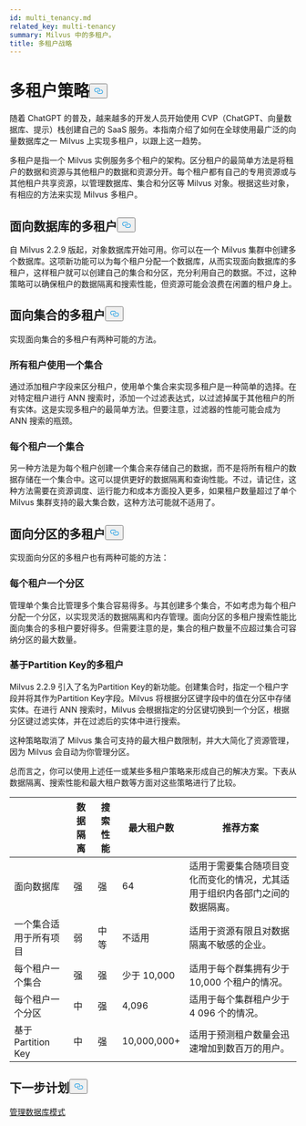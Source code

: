 ```yaml
---
id: multi_tenancy.md
related_key: multi-tenancy
summary: Milvus 中的多租户。
title: 多租户战略
---
```


<h1 id="Multi-tenancy-strategies" class="common-anchor-header">多租户策略<button data-href="#Multi-tenancy-strategies" class="anchor-icon" translate="no">
      <svg translate="no"
        aria-hidden="true"
        focusable="false"
        height="20"
        version="1.1"
        viewBox="0 0 16 16"
        width="16"
      >
        <path
          fill="#0092E4"
          fill-rule="evenodd"
          d="M4 9h1v1H4c-1.5 0-3-1.69-3-3.5S2.55 3 4 3h4c1.45 0 3 1.69 3 3.5 0 1.41-.91 2.72-2 3.25V8.59c.58-.45 1-1.27 1-2.09C10 5.22 8.98 4 8 4H4c-.98 0-2 1.22-2 2.5S3 9 4 9zm9-3h-1v1h1c1 0 2 1.22 2 2.5S13.98 12 13 12H9c-.98 0-2-1.22-2-2.5 0-.83.42-1.64 1-2.09V6.25c-1.09.53-2 1.84-2 3.25C6 11.31 7.55 13 9 13h4c1.45 0 3-1.69 3-3.5S14.5 6 13 6z"
        ></path>
      </svg>
    </button></h1><p>随着 ChatGPT 的普及，越来越多的开发人员开始使用 CVP（ChatGPT、向量数据库、提示）栈创建自己的 SaaS 服务。本指南介绍了如何在全球使用最广泛的向量数据库之一 Milvus 上实现多租户，以跟上这一趋势。</p>
<p>多租户是指一个 Milvus 实例服务多个租户的架构。区分租户的最简单方法是将租户的数据和资源与其他租户的数据和资源分开。每个租户都有自己的专用资源或与其他租户共享资源，以管理数据库、集合和分区等 Milvus 对象。根据这些对象，有相应的方法来实现 Milvus 多租户。</p>
<h2 id="Database-oriented-multi-tenancy" class="common-anchor-header">面向数据库的多租户<button data-href="#Database-oriented-multi-tenancy" class="anchor-icon" translate="no">
      <svg translate="no"
        aria-hidden="true"
        focusable="false"
        height="20"
        version="1.1"
        viewBox="0 0 16 16"
        width="16"
      >
        <path
          fill="#0092E4"
          fill-rule="evenodd"
          d="M4 9h1v1H4c-1.5 0-3-1.69-3-3.5S2.55 3 4 3h4c1.45 0 3 1.69 3 3.5 0 1.41-.91 2.72-2 3.25V8.59c.58-.45 1-1.27 1-2.09C10 5.22 8.98 4 8 4H4c-.98 0-2 1.22-2 2.5S3 9 4 9zm9-3h-1v1h1c1 0 2 1.22 2 2.5S13.98 12 13 12H9c-.98 0-2-1.22-2-2.5 0-.83.42-1.64 1-2.09V6.25c-1.09.53-2 1.84-2 3.25C6 11.31 7.55 13 9 13h4c1.45 0 3-1.69 3-3.5S14.5 6 13 6z"
        ></path>
      </svg>
    </button></h2><p>自 Milvus 2.2.9 版起，对象数据库开始可用。你可以在一个 Milvus 集群中创建多个数据库。这项新功能可以为每个租户分配一个数据库，从而实现面向数据库的多租户，这样租户就可以创建自己的集合和分区，充分利用自己的数据。不过，这种策略可以确保租户的数据隔离和搜索性能，但资源可能会浪费在闲置的租户身上。</p>
<h2 id="Collection-oriented-multi-tenancy" class="common-anchor-header">面向集合的多租户<button data-href="#Collection-oriented-multi-tenancy" class="anchor-icon" translate="no">
      <svg translate="no"
        aria-hidden="true"
        focusable="false"
        height="20"
        version="1.1"
        viewBox="0 0 16 16"
        width="16"
      >
        <path
          fill="#0092E4"
          fill-rule="evenodd"
          d="M4 9h1v1H4c-1.5 0-3-1.69-3-3.5S2.55 3 4 3h4c1.45 0 3 1.69 3 3.5 0 1.41-.91 2.72-2 3.25V8.59c.58-.45 1-1.27 1-2.09C10 5.22 8.98 4 8 4H4c-.98 0-2 1.22-2 2.5S3 9 4 9zm9-3h-1v1h1c1 0 2 1.22 2 2.5S13.98 12 13 12H9c-.98 0-2-1.22-2-2.5 0-.83.42-1.64 1-2.09V6.25c-1.09.53-2 1.84-2 3.25C6 11.31 7.55 13 9 13h4c1.45 0 3-1.69 3-3.5S14.5 6 13 6z"
        ></path>
      </svg>
    </button></h2><p>实现面向集合的多租户有两种可能的方法。</p>
<h3 id="One-collection-for-all-tenants" class="common-anchor-header">所有租户使用一个集合</h3><p>通过添加租户字段来区分租户，使用单个集合来实现多租户是一种简单的选择。在对特定租户进行 ANN 搜索时，添加一个过滤表达式，以过滤掉属于其他租户的所有实体。这是实现多租户的最简单方法。但要注意，过滤器的性能可能会成为 ANN 搜索的瓶颈。</p>
<h3 id="One-collection-per-tenant" class="common-anchor-header">每个租户一个集合</h3><p>另一种方法是为每个租户创建一个集合来存储自己的数据，而不是将所有租户的数据存储在一个集合中。这可以提供更好的数据隔离和查询性能。不过，请记住，这种方法需要在资源调度、运行能力和成本方面投入更多，如果租户数量超过了单个 Milvus 集群支持的最大集合数，这种方法可能就不适用了。</p>
<h2 id="Partition-oriented-multi-tenancy" class="common-anchor-header">面向分区的多租户<button data-href="#Partition-oriented-multi-tenancy" class="anchor-icon" translate="no">
      <svg translate="no"
        aria-hidden="true"
        focusable="false"
        height="20"
        version="1.1"
        viewBox="0 0 16 16"
        width="16"
      >
        <path
          fill="#0092E4"
          fill-rule="evenodd"
          d="M4 9h1v1H4c-1.5 0-3-1.69-3-3.5S2.55 3 4 3h4c1.45 0 3 1.69 3 3.5 0 1.41-.91 2.72-2 3.25V8.59c.58-.45 1-1.27 1-2.09C10 5.22 8.98 4 8 4H4c-.98 0-2 1.22-2 2.5S3 9 4 9zm9-3h-1v1h1c1 0 2 1.22 2 2.5S13.98 12 13 12H9c-.98 0-2-1.22-2-2.5 0-.83.42-1.64 1-2.09V6.25c-1.09.53-2 1.84-2 3.25C6 11.31 7.55 13 9 13h4c1.45 0 3-1.69 3-3.5S14.5 6 13 6z"
        ></path>
      </svg>
    </button></h2><p>实现面向分区的多租户也有两种可能的方法：</p>
<h3 id="One-partition-per-tenant" class="common-anchor-header">每个租户一个分区</h3><p>管理单个集合比管理多个集合容易得多。与其创建多个集合，不如考虑为每个租户分配一个分区，以实现灵活的数据隔离和内存管理。面向分区的多租户搜索性能比面向集合的多租户要好得多。但需要注意的是，集合的租户数量不应超过集合可容纳分区的最大数量。</p>
<h3 id="Partition-key-based-multi-tenancy" class="common-anchor-header">基于Partition Key的多租户</h3><p>Milvus 2.2.9 引入了名为Partition Key的新功能。创建集合时，指定一个租户字段并将其作为Partition Key字段。Milvus 将根据分区键字段中的值在分区中存储实体。在进行 ANN 搜索时，Milvus 会根据指定的分区键切换到一个分区，根据分区键过滤实体，并在过滤后的实体中进行搜索。</p>
</div>
<p>这种策略取消了 Milvus 集合可支持的最大租户数限制，并大大简化了资源管理，因为 Milvus 会自动为你管理分区。</p>
<p>总而言之，你可以使用上述任一或某些多租户策略来形成自己的解决方案。下表从数据隔离、搜索性能和最大租户数等方面对这些策略进行了比较。</p>
<table>
<thead>
<tr><th></th><th>数据隔离</th><th>搜索性能</th><th>最大租户数</th><th>推荐方案</th></tr>
</thead>
<tbody>
<tr><td>面向数据库</td><td>强</td><td>强</td><td>64</td><td>适用于需要集合随项目变化而变化的情况，尤其适用于组织内各部门之间的数据隔离。</td></tr>
<tr><td>一个集合适用于所有项目</td><td>弱</td><td>中等</td><td>不适用</td><td>适用于资源有限且对数据隔离不敏感的企业。</td></tr>
<tr><td>每个租户一个集合</td><td>强</td><td>强</td><td>少于 10,000</td><td>适用于每个群集拥有少于 10,000 个租户的情况。</td></tr>
<tr><td>每个租户一个分区</td><td>中</td><td>强</td><td>4,096</td><td>适用于每个集群租户少于 4 096 个的情况。</td></tr>
<tr><td>基于Partition Key</td><td>中</td><td>强</td><td>10,000,000+</td><td>适用于预测租户数量会迅速增加到数百万的用户。</td></tr>
</tbody>
</table>
<h2 id="Whats-next" class="common-anchor-header">下一步计划<button data-href="#Whats-next" class="anchor-icon" translate="no">
      <svg translate="no"
        aria-hidden="true"
        focusable="false"
        height="20"
        version="1.1"
        viewBox="0 0 16 16"
        width="16"
      >
        <path
          fill="#0092E4"
          fill-rule="evenodd"
          d="M4 9h1v1H4c-1.5 0-3-1.69-3-3.5S2.55 3 4 3h4c1.45 0 3 1.69 3 3.5 0 1.41-.91 2.72-2 3.25V8.59c.58-.45 1-1.27 1-2.09C10 5.22 8.98 4 8 4H4c-.98 0-2 1.22-2 2.5S3 9 4 9zm9-3h-1v1h1c1 0 2 1.22 2 2.5S13.98 12 13 12H9c-.98 0-2-1.22-2-2.5 0-.83.42-1.64 1-2.09V6.25c-1.09.53-2 1.84-2 3.25C6 11.31 7.55 13 9 13h4c1.45 0 3-1.69 3-3.5S14.5 6 13 6z"
        ></path>
      </svg>
    </button></h2><p><a href="/docs/zh/manage_databases.md">管理数据库</a><a href="/docs/zh/schema.md">模式</a></p>
